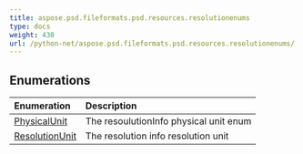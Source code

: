 ```yaml
---
title: aspose.psd.fileformats.psd.resources.resolutionenums
type: docs
weight: 430
url: /python-net/aspose.psd.fileformats.psd.resources.resolutionenums/
---
```





## **Enumerations**
| **Enumeration** | **Description** |
| :- | :- |
| [PhysicalUnit](/psd/python-net/aspose.psd.fileformats.psd.resources.resolutionenums/physicalunit/) | The resoulutionInfo physical unit enum |
| [ResolutionUnit](/psd/python-net/aspose.psd.fileformats.psd.resources.resolutionenums/resolutionunit/) | The resolution info resolution unit |
